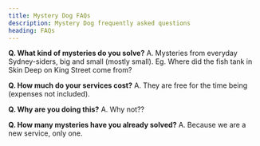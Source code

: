 ```yaml
---
title: Mystery Dog FAQs
description: Mystery Dog frequently asked questions
heading: FAQs
---
```


<p><strong>Q. What kind of mysteries do you solve?</strong>
A. Mysteries from everyday Sydney-siders, big and small (mostly small). Eg. Where did the fish tank in Skin Deep on King Street come from?</p>
<p><strong>Q. How much do your services cost?</strong>
A. They are free for the time being (expenses not included).</p>
<p><strong>Q. Why are you doing this?</strong>
A. Why not??</p>
<p><strong>Q. How many mysteries have you already solved?</strong>
A. Because we are a new service, only one.</p>


